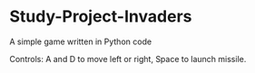# Study-Project-Invaders
 A simple game written in Python code


Controls: A and D to move left or right, Space to launch missile.
